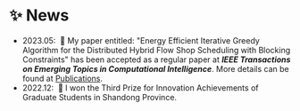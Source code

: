 # ✨ News
- 2023.05: &nbsp;🎉 My paper entitled: "Energy Efficient Iterative Greedy Algorithm for the Distributed Hybrid Flow Shop Scheduling with Blocking Constraints" has been accepted as a regular paper at ***IEEE Transactions on Emerging Topics in Computational Intelligence***. More details can be found at <a href="#TETCI">Publications</a>.
- 2022.12: &nbsp;🎉 I won the Third Prize for Innovation Achievements of Graduate Students in Shandong Province. 
